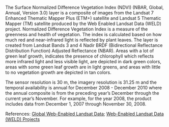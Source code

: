 The Surface Normalized Difference Vegetation Index (NDVI) (NBAR, Global, Annual, Version 3.0) layer is a composite of images from the  Landsat 7 Enhanced Thematic Mapper Plus (ETM+) satellite and Landsat 5 Thematic Mapper (TM) satellite produced by the Web Enabled Landsat Data (WELD) project. Normalized Difference Vegetation Index is a measure of the greenness and health of vegetation. The index is calculated based on how much red and near-infrared light is reflected by plant leaves. The layer is created from Landsat Bands 3 and 4 Nadir BRDF (Bidirectional Reflectance Distribution Function) Adjusted Reflectance (NBAR). Areas with a lot of green leaf growth, indicates the presence of chlorophyll which reflects more infrared light and less visible light, are depicted in dark green colors, areas with some green leaf growth are in light greens, and  areas with little to no vegetation growth are depicted in tan colors.

The sensor resolution is 30 m, the imagery resolution is 31.25 m and the temporal availability is annual for December 2008 - December 2010 where the annual composite is from the preceding year’s December through the current year’s November. For example, for the year 2008, the product includes data from December 1, 2007 through November 30, 2008.

References: [Global Web-Enabled Landsat Data](http://globalmonitoring.sdstate.edu/projects/weldglobal/gweld.html); [Web-Enabled Landsat Data (WELD) Projects](https://landsat.usgs.gov/web-enabled-landsat-data-weld-projects)
